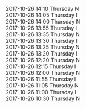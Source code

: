 2017-10-26 14:10 Thursday  N  
2017-10-26 14:05 Thursday  I  
2017-10-26 14:00 Thursday  N  
2017-10-26 13:55 Thursday  I  
2017-10-26 13:35 Thursday  N  
2017-10-26 13:30 Thursday  I  
2017-10-26 13:25 Thursday  N  
2017-10-26 13:20 Thursday  I  
2017-10-26 12:20 Thursday  N  
2017-10-26 12:15 Thursday  I  
2017-10-26 12:00 Thursday  N  
2017-10-26 11:55 Thursday  I  
2017-10-26 11:05 Thursday  N  
2017-10-26 11:00 Thursday  I  
2017-10-26 10:30 Thursday  N  
